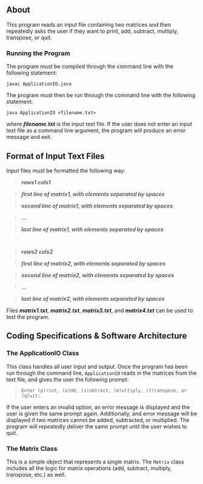 ## About
This program reads an input file containing two matrices and then repeatedly asks the user if they want to print, add, subtract, multiply, transpose, or quit. 

### Running the Program
The program must be compiled through the command line with the following statement:

`javac ApplicationIO.java`

The program must then be run through the command line with the following statement:

`java ApplicationIO <filename.txt>`

where **_filename.txt_** is the input text file. If the user does not enter an input text file as a command line argument, the program will produce an error message and exit.

## Format of Input Text Files
Input files must be formatted the following way: 

> **_rows1 cols1_**

> **_first line of matrix1, with elements separated by spaces_**

> **_second line of matrix1, with elements separated by spaces_**

> **_..._**

> **_last line of matrix1, with elements separated by spaces_**

> `                                                             `

> **_rows2 cols2_**

> **_first line of matrix2, with elements separated by spaces_**

> **_second line of matrix2, with elements separated by spaces_**

> **_..._**

> **_last line of matrix2, with elements separated by spaces_**

Files **_matrix1.txt_**, **_matrix2.txt_**, **_matrix3.txt_**, and **_matrix4.txt_** can be used to test the program.

## Coding Specifications & Software Architecture
### The ApplicationIO Class
This class handles all user input and output. Once the program has been run through the command line, `ApplicationIO` reads in the matrices from the text file, and gives the user the following prompt: 

> `Enter (p)rint, (a)dd, (s)ubtract, (m)ultiply, (t)ranspose, or (q)uit:`

If the user enters an invalid option, an error message is displayed and the user is given the same prompt again. Additionally, and error message will be displayed if two matrices cannot be added, subtracted, or multiplied. The program will repeatedly deliver the same prompt until the user wishes to quit.

### The Matrix Class
This is a simple object that represents a single matrix. The `Matrix` class includes all the logic for matrix operations (add, subtract, multiply, transpose, etc.) as well. 
